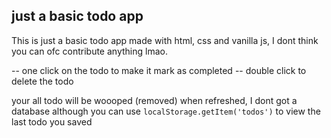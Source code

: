 ## just a basic todo app

This is just a basic todo app made with html, css and vanilla js, I dont think you can ofc contribute anything lmao.

-- one click on the todo to make it mark as completed
-- double click to delete the todo

your all todo will be woooped (removed) when refreshed, I dont got a database
although you can use ``` localStorage.getItem('todos') ``` to view the last todo you saved
